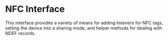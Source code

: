 NFC Interface
=============

This interface provides a variety of means for adding listeners for NFC tags, setting the device into a sharing mode, and helper methods for dealing with NDEF records.

